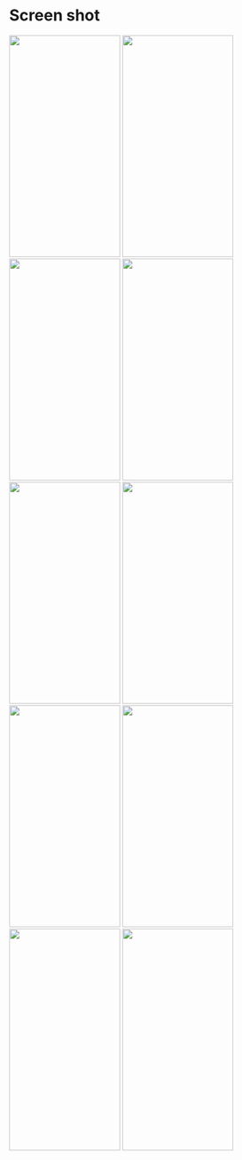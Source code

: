 # Screen shot

<img src = "https://user-images.githubusercontent.com/53982895/166120441-5e1cc6da-5b34-4c8e-955f-82366f1f33f1.png" width = "200" height = "400">  <img src = "https://user-images.githubusercontent.com/53982895/166120444-9b4a721f-432e-453d-9a62-2d7d46d090d9.png" width = "200" height = "400">
<img src = "https://user-images.githubusercontent.com/53982895/166120514-87a0569c-00af-441a-bc32-9d9a8a1cee3d.png" width = "200" height = "400">  <img src = "https://user-images.githubusercontent.com/53982895/166120491-f828690e-f92f-4774-b8cf-51b60cc3438b.png" width = "200" height = "400">
<img src = "https://user-images.githubusercontent.com/53982895/166120542-cfabee72-f43f-48b1-a20a-e103c3147088.png" width = "200" height = "400">  <img src = "https://user-images.githubusercontent.com/53982895/166120561-41adb71d-e604-49c7-98ad-0ac0887ed659.png" width = "200" height = "400">
<img src = "https://user-images.githubusercontent.com/53982895/166120600-22e3b37f-a6af-4e10-9024-1cccfe5823a7.png" width = "200" height = "400">  <img src = "https://user-images.githubusercontent.com/53982895/166120674-858051af-dfc3-4a15-8475-8a3fd5365bdc.png" width = "200" height = "400">
<img src = "https://user-images.githubusercontent.com/53982895/166120762-1513fb6b-4936-4f1c-aaf0-dfe56ed9ba57.png" width = "200" height = "400">  <img src = "https://user-images.githubusercontent.com/53982895/166120820-3b23ae43-0831-42fa-ac5f-f0c1e320273b.png" width = "200" height = "400">
